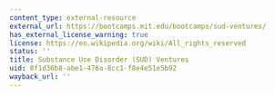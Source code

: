 ```yaml
---
content_type: external-resource
external_url: https://bootcamps.mit.edu/bootcamps/sud-ventures/
has_external_license_warning: true
license: https://en.wikipedia.org/wiki/All_rights_reserved
status: ''
title: Substance Use Disorder (SUD) Ventures
uid: 0f1d36b8-abe1-476a-8cc1-f8e4e51e5b92
wayback_url: ''
---
```

